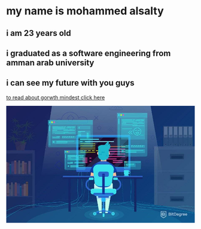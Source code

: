 # my name is mohammed alsalty

## i am 23 years old

## i graduated as a software engineering from amman arab university

## i can see my future with you guys

[to read about gorwth mindest click here](https://mhmdsalti.github.io/readfull.md/read1)

![love programming](itsme.jpg)
